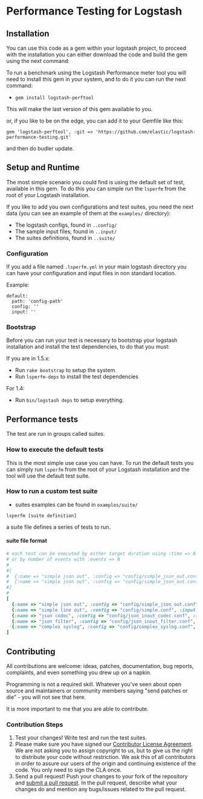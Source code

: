 # Performance Testing for Logstash

## Installation

You can use this code as a gem within your logstash project, to proceed with the installation you can either download the code and build the gem using the next command:

To run a benchmark using the Logstash Performance meter tool you will need to install this gem in your system, and to do it you can run the next command:

* ```gem install logstash-perftool```

This will make the last version of this gem available to you.

or, if you like to be on the edge, you can add it to your Gemfile like this:

    gem 'logstash-perftool', :git => 'https://github.com/elastic/logstash-performance-testing.git'

and then do budler update.

## Setup and Runtime

The most simple scenario you could find is using the default set of
test, available in this gem. To do this you can simple run the ```lsperfm```
from the root of your Logstash installation.

If you like to add you own configurations and test suites,  you need the next data (you can see an example of them at the `examples/` directory):

- The logstash configs, found in `..config/`
- The sample input files, found in `..input/`
- The suites definitions, found in `..suite/`

### Configuration

If you add a file named ```.lsperfm.yml``` in your main logstash directory you can have your configuration and input files in non standard
location.

Example:

```
default:
  path: 'config-path'
  config: ''
  input: ''
```

### Bootstrap

Before you can run your test is necessary to bootstrap your logstash installation and install the test dependencies, to do that you must:

If you are in 1.5.x:
- Run `rake bootstrap` to setup the system.
- Run `lsperfm-deps` to install the test dependencies

For 1.4:
- Run `bin/logstash deps` to setup everything.

## Performance tests

The test are run in groups called suites.

### How to execute the default tests

This is the most simple use case you can have. To run the default tests
you can simply run ```lsperfm``` from the root of your Logstash
installation and the tool will use the default test suite.

### How to run a custom test suite

- suites examples can be found in `examples/suite/`

```
lsperfm [suite definition]
```

a suite file defines a series of tests to run.

#### suite file format

```ruby
# each test can be executed by either target duration using :time => N secs
# or by number of events with :events => N
#
#[
#  {:name => "simple json out", :config => "config/simple_json_out.conf", :input => "input/simple_10.txt", :time => 30},
#  {:name => "simple json out", :config => "config/simple_json_out.conf", :input => "input/simple_10.txt", :events => 50000},
#]
#
[
  {:name => "simple json out", :config => "config/simple_json_out.conf", :input => "input/simple_10.txt", :time => 60},
  {:name => "simple line out", :config => "config/simple.conf", :input => "input/simple_10.txt", :time => 60},
  {:name => "json codec", :config => "config/json_inout_codec.conf", :input => "input/json_medium.txt", :time => 60},
  {:name => "json filter", :config => "config/json_inout_filter.conf", :input => "input/json_medium.txt", :time => 60},
  {:name => "complex syslog", :config => "config/complex_syslog.conf", :input => "input/syslog_acl_10.txt", :time => 60},
]
```

## Contributing

All contributions are welcome: ideas, patches, documentation, bug reports,
complaints, and even something you drew up on a napkin.

Programming is not a required skill. Whatever you've seen about open source and
maintainers or community members  saying "send patches or die" - you will not
see that here.

It is more important to me that you are able to contribute.

### Contribution Steps

1. Test your changes! Write test and run the test suites.
2. Please make sure you have signed our [Contributor License
   Agreement](http://www.elastic.co/contributor-agreement/). We are not
   asking you to assign copyright to us, but to give us the right to distribute
   your code without restriction. We ask this of all contributors in order to
   assure our users of the origin and continuing existence of the code. You
   only need to sign the CLA once.
3. Send a pull request! Push your changes to your fork of the repository and
   [submit a pull
   request](https://help.github.com/articles/using-pull-requests). In the pull
   request, describe what your changes do and mention any bugs/issues related
   to the pull request.
